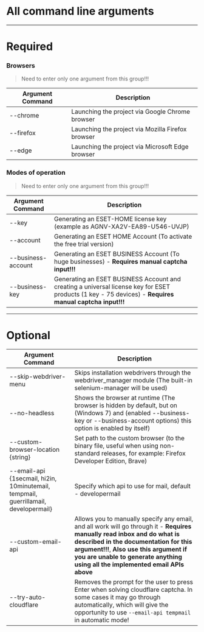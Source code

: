 # All command line arguments
------------------------------------------------------------------------------------------------------------------------------------

# Required
### Browsers
> Need to enter only one argument from this group!!!

| Argument Command      |                                           Description                                                      |
| --------------------- | ---------------------------------------------------------------------------------------------------------- |
| --chrome              | Launching the project via Google Chrome browser                                                            |
| --firefox             | Launching the project via Mozilla Firefox browser                                                          |
| --edge                | Launching the project via Microsoft Edge browser                                                           |
### Modes of operation
> Need to enter only one argument from this group!!!

| Argument Command      |                                           Description                                                      |
| --------------------- | ---------------------------------------------------------------------------------------------------------- |
| --key | Generating an ESET-HOME license key (example as AGNV-XA2V-EA89-U546-UVJP)|
| --account             | Generating an ESET HOME Account (To activate the free trial version)                              |
| --business-account | Generating an ESET BUSINESS Account (To huge businesses) - **Requires manual captcha input!!!**   |
| --business-key | Generating an ESET BUSINESS Account and creating a universal license key for ESET products (1 key - 75 devices) - **Requires manual captcha input!!!** |
--------------------------------------------------------------------------------------------------------------------------------------

# Optional
|          Argument Command          |                                                             Description                                                              |
| ---------------------------------- | ------------------------------------------------------------------------------------------------------------------------------------ |
| --skip-webdriver-menu              | Skips installation webdrivers through the webdriver_manager module (The built-in selenium-manager will be used)                     |
| --no-headless                      | Shows the browser at runtime (The browser is hidden by default, but on (Windows 7) and (enabled --business-key or --business-account options) this option is enabled by itself)                   |
| --custom-browser-location {string} | Set path to the custom browser (to the binary file, useful when using non-standard releases, for example: Firefox Developer Edition, Brave) |
| --email-api {1secmail, hi2in, 10minutemail, tempmail, guerrillamail, developermail} | Specify which api to use for mail, default - developermail |
| --custom-email-api | Allows you to manually specify any email, and all work will go through it - **Requires manually read inbox and do what is described in the documentation for this argument!!!**, **Also use this argument if you are unable to generate anything using all the implemented email APIs above**|
| --try-auto-cloudflare | Removes the prompt for the user to press Enter when solving cloudflare captcha. In some cases it may go through automatically, which will give the opportunity to use ```--email-api tempmail``` in automatic mode! |
